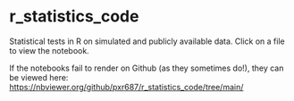 # r_statistics_code
Statistical tests in R on simulated and publicly available data. Click on a file to view the notebook.

If the notebooks fail to render on Github (as they sometimes do!), they can be viewed here: https://nbviewer.org/github/pxr687/r_statistics_code/tree/main/
